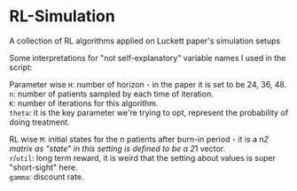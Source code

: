 # RL-Simulation
A collection of RL algorithms applied on Luckett paper's simulation setups

Some interpretations for "not self-explanatory" variable names I used in the script:

Parameter wise
`H`: number of horizon - in the paper it is set to be 24, 36, 48. \
`n`: number of patients sampled by each time of iteration. \
`K`: number of iterations for this algorithm. \
`theta`: it is the key parameter we're trying to opt, represent the probability of doing treatment. 

RL wise
`M`: initial states for the n patients after burn-in period - it is a n*2 matrix as "state" in this setting is defined to be a 2*1 vector. \
`r`/`util`: long term reward, it is weird that the setting about values is super "short-sight" here. \
`gamma`: discount rate.

